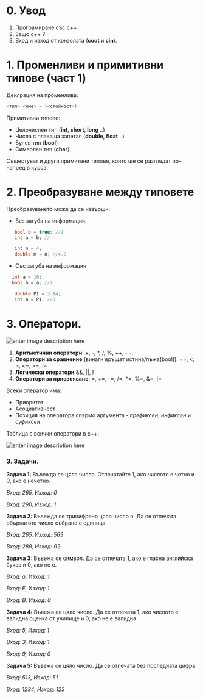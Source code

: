 


<h1>0. Увод</h1>


 1. Програмиране със c++
 2. Защо c++ ?
 3. Вход и изход от конзолата (**cout** и **cin**).
 

<h1 id="finite-state-automation">1. Променливи и примитивни типове (част 1)</h1>
Деклрация на променлива:

```c++
<тип> <име> = (<стойност>)
```
Примитивни типове:

 - Целочислен тип (**int, short, long** ..)
  - Числа с плаваща запетая (**double, float** ..)
   - Булев тип (**bool**)
   - Символен тип (**char**)
   
Същестуват и други примитвни типове, които ще се разгледат по-напред в курса.

<h1>2. Преобразуване между типовете</h1>
Преобразуването може да се извърши:

 - Без загуба на информация.
 ```c++
	bool b = true; //1
	int a = b; // 
```
 ```c++
	int n = 4; 
	double m = n; //4.0 
```
 - Със загуба на информация
  ```c++
	int a = 10;
	bool b = a; //1 
```
 ```c++
	double PI = 3.14;
	int a = PI; //3
```
<h1>3. Оператори.</h1>

![enter image description here](https://i.ibb.co/6BDQwMJ/op.png)

1. **Аритметични оператори**:
+, -, *, /, %, ++, - -,
2. **Оператори за сравнение** (винаги връщат истина/лъжа(bool)):
==, <, >, <=, >=, !=
3. **Логически оператори**
	&&, ||, !  
4. **Оператори за присвояване**:
=, +=, -=, /=, *=, %=, &=, |= 

Всеки оператор има:
-   Приоритет
-   Асоциативност
-   Позиция на оператора спярмо аргумента -  _префиксен_,  _инфиксен_  и  _суфиксен_

Таблица с всички оператори в c++:

![enter image description here](https://i.stack.imgur.com/u3q2E.png)

<h3>3. Задачи.</h3>

**Задача 1:** Въвежда се цяло число. Отпечатайте 1, ако числото е четно и 0, ако е нечетно.

*Вход: 265, Изход: 0*

*Вход: 290, Изход: 1*

**Задача 2:** Въвежда се трицифрено цяло число n. Да се отпечата обърнатото число събрано с единица.

*Вход: 265, Изход: 563*

*Вход: 289, Изход: 92*

**Задача 3:**  Въвежа се символ. Да се отпечата 1, ако е гласна английска буква и 0, ако не е.

*Вход: а, Изход: 1*

*Вход: Е, Изход: 1*

*Вход: В, Изход: 0*

**Задача 4:**  Въвежа се цяло число. Да се отпечата 1, ако числото е валидна оценка от училище и 0, ако не е валидна.

*Вход: 5, Изход: 1*

*Вход: 3, Изход: 1*

*Вход: 9, Изход: 0*

**Задача 5:**  Въвежа се цяло число. Да се отпечата без последната цифра.

*Вход: 513, Изход: 51*

*Вход: 1234, Изход: 123*

